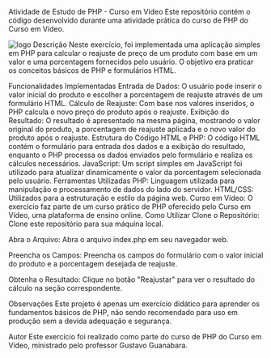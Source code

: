Atividade de Estudo de PHP - Curso em Vídeo
Este repositório contém o código desenvolvido durante uma atividade prática do curso de PHP do Curso em Vídeo.

![logo]()
Descrição
Neste exercício, foi implementada uma aplicação simples em PHP para calcular o reajuste de preço de um produto com base em um valor e uma porcentagem fornecidos pelo usuário. O objetivo era praticar os conceitos básicos de PHP e formulários HTML.

Funcionalidades Implementadas
Entrada de Dados: O usuário pode inserir o valor inicial do produto e escolher a porcentagem de reajuste através de um formulário HTML.
Cálculo de Reajuste: Com base nos valores inseridos, o PHP calcula o novo preço do produto após o reajuste.
Exibição do Resultado: O resultado é apresentado na mesma página, mostrando o valor original do produto, a porcentagem de reajuste aplicada e o novo valor do produto após o reajuste.
Estrutura do Código
HTML e PHP: O código HTML contém o formulário para entrada dos dados e a exibição do resultado, enquanto o PHP processa os dados enviados pelo formulário e realiza os cálculos necessários.
JavaScript: Um script simples em JavaScript foi utilizado para atualizar dinamicamente o valor da porcentagem selecionada pelo usuário.
Ferramentas Utilizadas
PHP: Linguagem utilizada para manipulação e processamento de dados do lado do servidor.
HTML/CSS: Utilizados para a estruturação e estilo da página web.
Curso em Vídeo: O exercício faz parte de um curso prático de PHP oferecido pelo Curso em Vídeo, uma plataforma de ensino online.
Como Utilizar
Clone o Repositório: Clone este repositório para sua máquina local.

Abra o Arquivo: Abra o arquivo index.php em seu navegador web.

Preencha os Campos: Preencha os campos do formulário com o valor inicial do produto e a porcentagem desejada de reajuste.

Obtenha o Resultado: Clique no botão "Reajustar" para ver o resultado do cálculo na seção correspondente.

Observações
Este projeto é apenas um exercício didático para aprender os fundamentos básicos de PHP, não sendo recomendado para uso em produção sem a devida adequação e segurança.

Autor
Este exercício foi realizado como parte do curso de PHP do Curso em Vídeo, ministrado pelo professor Gustavo Guanabara.
